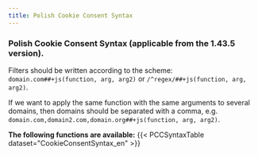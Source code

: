 ```yaml
---
title: Polish Cookie Consent Syntax
---
```


### Polish Cookie Consent Syntax (applicable from the 1.43.5 version).

Filters should be written according to the scheme: `domain.com##+js(function, arg, arg2)` or `/^regex/##+js(function, arg, arg2)`.

If we want to apply the same function with the same arguments to several domains, then domains should be separated with a comma, e.g. `domain.com,domain2.com,domain.org##+js(function, arg, arg2)`.

**The following functions are available:**
{{< PCCSyntaxTable dataset="CookieConsentSyntax_en" >}}
